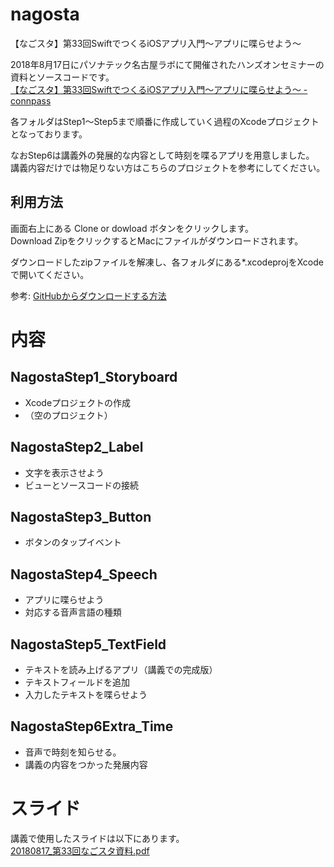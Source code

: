# nagosta
【なごスタ】第33回SwiftでつくるiOSアプリ入門〜アプリに喋らせよう〜

2018年8月17日にパソナテック名古屋ラボにて開催されたハンズオンセミナーの資料とソースコードです。    
[【なごスタ】第33回SwiftでつくるiOSアプリ入門〜アプリに喋らせよう〜 - connpass](https://nagosuta.connpass.com/event/94564/)

各フォルダはStep1〜Step5まで順番に作成していく過程のXcodeプロジェクトとなっております。

なおStep6は講義外の発展的な内容として時刻を喋るアプリを用意しました。
講義内容だけでは物足りない方はこちらのプロジェクトを参考にしてください。

## 利用方法
画面右上にある Clone or dowload ボタンをクリックします。    
Download ZipをクリックするとMacにファイルがダウンロードされます。

ダウンロードしたzipファイルを解凍し、各フォルダにある*.xcodeprojをXcodeで開いてください。

参考: [GitHubからダウンロードする方法](http://www.humblesoft.com/wiki/?GitHubからダウンロードする方法)

# 内容

## NagostaStep1_Storyboard

* Xcodeプロジェクトの作成
* （空のプロジェクト）

## NagostaStep2_Label

* 文字を表示させよう
* ビューとソースコードの接続

## NagostaStep3_Button

* ボタンのタップイベント

## NagostaStep4_Speech

* アプリに喋らせよう
* 対応する音声言語の種類

## NagostaStep5_TextField

* テキストを読み上げるアプリ（講義での完成版）
* テキストフィールドを追加
* 入力したテキストを喋らせよう

## NagostaStep6Extra_Time

* 音声で時刻を知らせる。
* 講義の内容をつかった発展内容

# スライド
講義で使用したスライドは以下にあります。    
[20180817_第33回なごスタ資料.pdf](docs/20180817_第33回なごスタ資料.pdf)